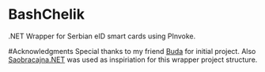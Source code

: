 # BashChelik
.NET Wrapper for Serbian eID smart cards using PInvoke.

#Acknowledgments
Special thanks to my friend [Buda](https://twitter.com/buda81) for initial project.
Also [Saobracajna.NET](https://github.com/clearpath/Saobracajna.NET) was used as inspiriation for this wrapper project structure.

